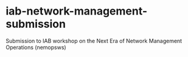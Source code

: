 # iab-network-management-submission
Submission to IAB workshop on the Next Era of Network Management Operations (nemopsws)
